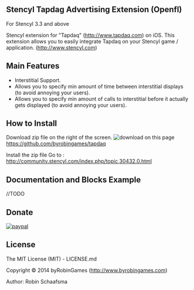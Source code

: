 ## Stencyl Tapdag Advertising Extension (Openfl)

For Stencyl 3.3 and above

Stencyl extension for "Tapdaq" (http://www.tapdaq.com) on iOS. This extension allows you to easily integrate Tapdaq on your Stencyl game / application. (http://www.stencyl.com)

## Main Features

  * Interstitial Support.
  * Allows you to specify min amount of time between interstitial displays (to avoid annoying your users).
  * Allows you to specify min amount of calls to interstitial before it actually gets displayed (to avoid annoying your users).

## How to Install
Download zip file on the right of the screen. ![download](http://www.byrobingames.com/stencyl/heyzap/download.png) on this page https://github.com/byrobingames/tapdaq<br />

Install the zip file Go to : http://community.stencyl.com/index.php/topic,30432.0.html

## Documentation and Blocks Example

//TODO

## Donate

[![paypal](https://www.paypalobjects.com/en_US/i/btn/btn_donateCC_LG.gif)](https://www.paypal.com/cgi-bin/webscr?cmd=_s-xclick&hosted_button_id=HKLGFCAGKBMFL)<br />


## License

The MIT License (MIT) - LICENSE.md

Copyright © 2014 byRobinGames (http://www.byrobingames.com)

Author: Robin Schaafsma
